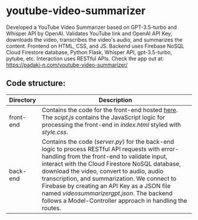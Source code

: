 # youtube-video-summarizer

Developed a YouTube Video Summarizer based on GPT-3.5-turbo and Whisper API by OpenAI. 
Validates YouTube link and OpenAI API Key, downloads the video, transcribes the video's audio, and summarizes the content. 
Frontend on HTML, CSS, and JS. 
Backend uses Firebase NoSQL Cloud Firestore database, Python Flask, Whisper API, gpt-3.5-turbo, pytube, etc. 
Interaction uses RESTful APIs.
Check the app out at: https://padaki-n.com/youtube-video-summarizer/

## Code structure:

Directory| Description
--- | ---
front-end | Contains the code for the front-end hosted [here](https://padaki-n.com/youtube-video-summarizer/). The *scipt.js* contains the JavaScript logic for processing the front-end in *index.html* styled with *style.css*. |
back-end | Contains the code (*server.py*) for the back-end logic to process RESTful API requests with error-handling from the front-end to validate input, interact with the Cloud Firestore NoSQL database, download the video, convert to audio, audio transcription, and summarization. We connect to Firebase by creating an API Key as a JSON file named *videosummarizergpt.json*. The backend follows a Model-Controller approach in handling the routes.  